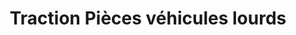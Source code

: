 ---
title: "Traction Pièces véhicules lourds"
url: /delson/traction-pieces-vehicules-lourds/
shop: Autowerkstatt
---